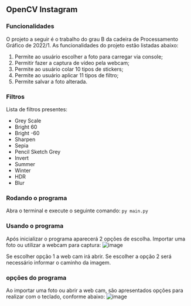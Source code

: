 ## OpenCV Instagram

### Funcionalidades

O projeto a seguir é o trabalho do grau B da cadeira de Processamento Gráfico de 2022/1.
As funcionalidades do projeto estão listadas abaixo:

1. Permite ao usuário escolher a foto para carregar via console;
2. Permitir fazer a captura de vídeo pela webcam;
3. Permite ao usuário colar 10 tipos de stickers;
4. Permite ao usuário aplicar 11 tipos de filtro;
5. Permite salvar a foto alterada.

### Filtros

Lista de filtros presentes:

- Grey Scale
- Bright 60
- Bright -60
- Sharpen
- Sepia
- Pencil Sketch Grey
- Invert
- Summer
- Winter
- HDR
- Blur

### Rodando o programa
 Abra o terminal e execute o seguinte comando:
`py main.py`

### Usando o programa

Após inicializar o programa aparecerá 2 opções de escolha. Importar uma foto ou utilizar a webcam para captura:
![image](https://user-images.githubusercontent.com/54486283/175945117-d42695b7-363f-45c6-bf62-ed8326320b97.png)

Se escolher opção 1 a web cam irá abrir. Se escolher a opção 2 será necessário informar o caminho da imagem.

### opções do programa

Ao importar uma foto ou abrir a web cam, são apresentados opções para realizar com o teclado, conforme abaixo:
![image](https://user-images.githubusercontent.com/54486283/175945649-51b803de-92da-4a22-b3f9-a492dc3b5a3b.png)


